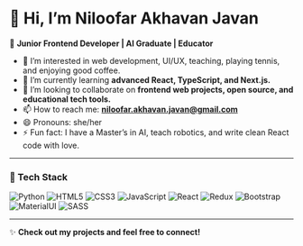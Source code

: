 # 👋 Hi, I’m Niloofar Akhavan Javan

🌸 **Junior Frontend Developer | AI Graduate | Educator**

- 👀 I’m interested in web development, UI/UX, teaching, playing tennis, and enjoying good coffee.
- 🌱 I’m currently learning **advanced React, TypeScript, and Next.js.**
- 💞️ I’m looking to collaborate on **frontend web projects, open source, and educational tech tools.**
- 📫 How to reach me: **niloofar.akhavan.javan@gmail.com**
- 😄 Pronouns: she/her
- ⚡ Fun fact: I have a Master’s in AI, teach robotics, and write clean React code with love.

---

### 🚀 Tech Stack
![Python](https://img.shields.io/badge/python-3670A0?style=flat&logo=python&logoColor=ffdd54)
![HTML5](https://img.shields.io/badge/html5-%23E34F26.svg?style=flat&logo=html5&logoColor=white) 
![CSS3](https://img.shields.io/badge/css3-%231572B6.svg?style=flat&logo=css3&logoColor=white) 
![JavaScript](https://img.shields.io/badge/javascript-%23323330.svg?style=flat&logo=javascript&logoColor=%23F7DF1E) 
![React](https://img.shields.io/badge/react-%2320232a.svg?style=flat&logo=react&logoColor=%2361DAFB) 
![Redux](https://img.shields.io/badge/redux-%23593d88.svg?style=flat&logo=redux&logoColor=white) 
![Bootstrap](https://img.shields.io/badge/bootstrap-%23563D7C.svg?style=flat&logo=bootstrap&logoColor=white) 
![MaterialUI](https://img.shields.io/badge/MUI-%230081CB.svg?style=flat&logo=material-ui&logoColor=white) 
![SASS](https://img.shields.io/badge/SASS-hotpink.svg?style=flat&logo=SASS&logoColor=white)

---

✨ **Check out my projects and feel free to connect!**
